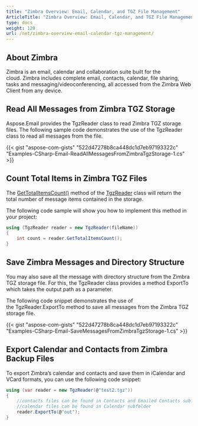 ```yaml
---
title: "Zimbra Overview: Email, Calendar, and TGZ File Management"
ArticleTitle: "Zimbra Overview: Email, Calendar, and TGZ File Management"
type: docs
weight: 120
url: /net/zimbra-overview-email-calendar-tgz-management/
---
```



## **About Zimbra**

Zimbra is an email, calendar and collaboration suite built for the cloud. Zimbra includes complete email, contacts, calendar, file sharing, tasks and messaging/videoconferencing, all accessed from the Zimbra Web Client from any device.

## **Read All Messages from Zimbra TGZ Storage**

Aspose.Email provides the TgzReader class to read Zimbra TGZ storage files. The following sample code demonstrates the use of the TgzReader class to read all messages from the file. 

{{< gist "aspose-com-gists" "522d47278b8ca448dc1d7eb97193322c" "Examples-CSharp-Email-ReadAllMessagesFromZimbraTgzStorage-1.cs" >}}

## **Count Total Items in Zimbra TGZ Files**

The [GetTotalItemsCount()](https://reference.aspose.com/email/net/aspose.email.storage.zimbra/tgzreader/gettotalitemscount/#tgzreadergettotalitemscount-method) method of the [TgzReader](https://reference.aspose.com/email/net/aspose.email.storage.zimbra/tgzreader/#tgzreader-class) class will return the total number of message items contained in the storage.

The following code sample will show you how to implement this method in your project:

```cs
using (TgzReader reader = new TgzReader(fileName))
{
    int count = reader.GetTotalItemsCount();
}
```

## **Save Zimbra Messages and Directory Structure**

You may also save all the message with directory structure from the Zimbra TGZ storage file. For this, the TgzReader class provides a method ExportTo which takes the output path as a parameter.

The following code snippet demonstrates the use of the TgzReader.ExportTo method to save all messages from the Zimbra TGZ storage file.

{{< gist "aspose-com-gists" "522d47278b8ca448dc1d7eb97193322c" "Examples-CSharp-Email-SaveMessagesFromZimbraTgzStorage-1.cs" >}}

## **Export Calendar and Contacts from Zimbra Backup Files**

To export Zimbra’s calendar and contacts and save them in iCalendar and VCard formats, you can use the following code snippet:

```cs
using (var reader = new TgzReader(@"test2.tgz"))
{
    //contacts files can be found in Contacts and Emailed Contacts subfolders
    //calendar files can be found in Calendar subfolder
    reader.ExportTo(@"out");
}
```
